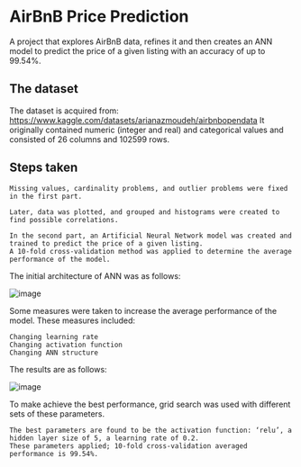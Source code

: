 # AirBnB Price Prediction
A project that explores AirBnB data, refines it and then creates an ANN model to predict the price of a given listing with an accuracy of up to 99.54%.

## The dataset
The dataset is acquired from: https://www.kaggle.com/datasets/arianazmoudeh/airbnbopendata
It originally contained numeric (integer and real) and categorical values and consisted of 26 columns and 102599 rows.

## Steps taken
```
Missing values, cardinality problems, and outlier problems were fixed in the first part.
```
```
Later, data was plotted, and grouped and histograms were created to find possible correlations.
```
```
In the second part, an Artificial Neural Network model was created and trained to predict the price of a given listing. 
A 10-fold cross-validation method was applied to determine the average performance of the model.
```

The initial architecture of ANN was as follows:

![image](https://github.com/eylulguleryuz/AirBnB-Price-Prediction/assets/20710032/7140820a-d787-4950-ae84-8db8219d488d)

Some measures were taken to increase the average performance of the model. These measures included:
```
Changing learning rate
Changing activation function
Changing ANN structure
```
The results are as follows:

![image](https://github.com/eylulguleryuz/AirBnB-Price-Prediction/assets/20710032/0d8fe469-9f85-4cd0-ad0a-f6e83983e758)

To make achieve the best performance, grid search was used with different sets of these parameters. 
```
The best parameters are found to be the activation function: ‘relu’, a hidden layer size of 5, a learning rate of 0.2. 
These parameters applied; 10-fold cross-validation averaged performance is 99.54%.
```

